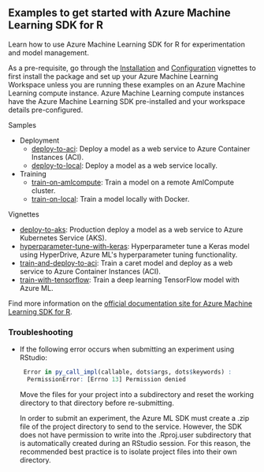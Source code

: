 ## Examples to get started with Azure Machine Learning SDK for R

Learn how to use Azure Machine Learning SDK for R for experimentation and model management.

As a pre-requisite, go through the [Installation](vignettes/installation.Rmd) and [Configuration](vignettes/configuration.Rmd) vignettes to first install the package and set up your Azure Machine Learning Workspace unless you are running these examples on an Azure Machine Learning compute instance. Azure Machine Learning compute instances have the Azure Machine Learning SDK pre-installed and your workspace details pre-configured.


Samples
* Deployment
	* [deploy-to-aci](./samples/deployment/deploy-to-aci): Deploy a model as a web service to Azure Container Instances (ACI).
	* [deploy-to-local](./samples/deployment/deploy-to-local): Deploy a model as a web service locally.
* Training
	* [train-on-amlcompute](./samples/training/train-on-amlcompute): Train a model on a remote AmlCompute cluster.
	* [train-on-local](./samples/training/train-on-local): Train a model locally with Docker.

Vignettes
* [deploy-to-aks](./vignettes/deploy-to-aks): Production deploy a model as a web service to Azure Kubernetes Service (AKS).
* [hyperparameter-tune-with-keras](./vignettes/hyperparameter-tune-with-keras): Hyperparameter tune a Keras model using HyperDrive, Azure ML's hyperparameter tuning functionality.
* [train-and-deploy-to-aci](./vignettes/train-and-deploy-to-aci): Train a caret model and deploy as a web service to Azure Container Instances (ACI).
* [train-with-tensorflow](./vignettes/train-with-tensorflow): Train a deep learning TensorFlow model with Azure ML.

Find more information on the [official documentation site for Azure Machine Learning SDK for R](https://azure.github.io/azureml-sdk-for-r/).


### Troubleshooting

- If the following error occurs when submitting an experiment using RStudio:
   ```R
    Error in py_call_impl(callable, dots$args, dots$keywords) : 
     PermissionError: [Errno 13] Permission denied
   ```
  Move the files for your project into a subdirectory and reset the working directory to that directory before re-submitting.
  
  In order to submit an experiment, the Azure ML SDK must create a .zip file of the project directory to send to the service. However,
  the SDK does not have permission to write into the .Rproj.user subdirectory that is automatically created during an RStudio
  session. For this reason, the recommended best practice is to isolate project files into their own directory.
